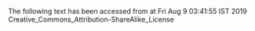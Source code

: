 The following text has been accessed from at Fri Aug 9 03:41:55 IST 2019
Creative_Commons_Attribution-ShareAlike_License
